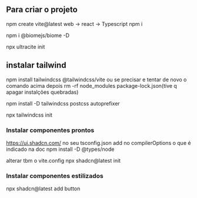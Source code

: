 ## Para criar o projeto
npm create vite@latest web
-> react -> Typescript
npm i

npm i @biomejs/biome -D

npx ultracite init

## instalar tailwind
npm install tailwindcss @tailwindcss/vite
ou se precisar e tentar de novo o comando acima depois
rm -rf node_modules package-lock.json(tive q apagar instalções quebradas)


npm install -D tailwindcss postcss autoprefixer

npx tailwindcss init

### Instalar componentes prontos
https://ui.shadcn.com/
no seu tsconfig.json add no compilerOptions o que é indicado na doc
npm install -D @types/node

alterar tbm o vite.config
npx shadcn@latest init

### Instalar componentes estilizados
npx shadcn@latest add button
